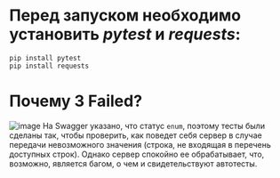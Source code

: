 # Перед запуском необходимо установить *pytest* и *requests*: 
```
pip install pytest
pip install requests
```
# Почему 3 **Failed**?
![image](https://github.com/user-attachments/assets/a67ed2a6-26f3-4c3e-8758-b760910afb99)
На Swagger указано, что статус ```enum```, поэтому тесты были сделаны так, чтобы проверить, как поведет  себя сервер в случае передачи невозможного значения (строка, не входящая в перечень доступных строк). Однако сервер спокойно ее обрабатывает, что, возможно, является багом, о чем и свидетельствуют автотесты.
